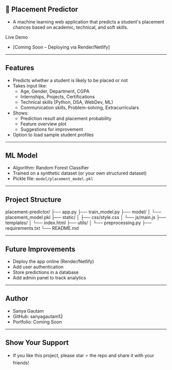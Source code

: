 ## 🎯 Placement Predictor
- A machine learning web application that predicts a student's placement chances based on academic, technical, and soft skills.

Live Demo
- [Coming Soon – Deploying via Render/Netlify]

---

## Features

- Predicts whether a student is likely to be placed or not
- Takes input like:
  - Age, Gender, Department, CGPA
  - Internships, Projects, Certifications
  - Technical skills (Python, DSA, WebDev, ML)
  - Communication skills, Problem-solving, Extracurriculars
- Shows:
  - Prediction result and placement probability
  - Feature overview plot
  - Suggestions for improvement
- Option to load sample student profiles

---

## ML Model

- Algorithm: Random Forest Classifier
- Trained on a synthetic dataset (or your own structured dataset)
- Pickle file: `model/placement_model.pkl`

---

## Project Structure
placement-predictor/
├── app.py
├── train_model.py
├── model/
│   └── placement_model.pkl
├── static/
│   ├── css/style.css
│   └── js/main.js
├── templates/
│   └── index.html
├── utils/
│   └── preprocessing.py
├── requirements.txt
└── README.md

---

## Future Improvements
- Deploy the app online (Render/Netlify)
- Add user authentication
- Store predictions in a database
- Add admin panel to track analytics

--- 

## Author
- Sanya Gautam
- GitHub: sanyagautam12
- Portfolio: Coming Soon

---

## Show Your Support
- If you like this project, please star ⭐ the repo and share it with your friends!